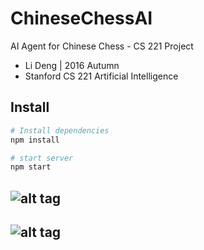 # ChineseChessAI
AI Agent for Chinese Chess - CS 221 Project

- Li Deng | 2016 Autumn 
- Stanford CS 221 Artificial Intelligence

## Install
```bash
# Install dependencies
npm install

# start server
npm start
```

![alt tag](https://raw.githubusercontent.com/dengl11/ChineseChessAI/master/public/resource/img/overview.png)
--------------
![alt tag](https://raw.githubusercontent.com/dengl11/ChineseChessAI/master/public/resource/img/board-with-moves.png)
--------------
